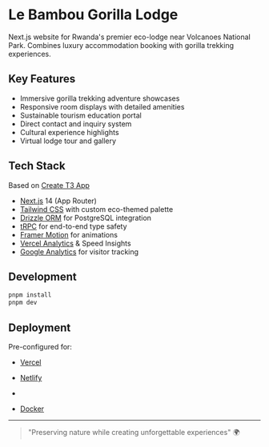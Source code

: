 # Le Bambou Gorilla Lodge

Next.js website for Rwanda's premier eco-lodge near Volcanoes National Park.
Combines luxury accommodation booking with gorilla trekking experiences.

## Key Features

- Immersive gorilla trekking adventure showcases
- Responsive room displays with detailed amenities
- Sustainable tourism education portal
- Direct contact and inquiry system
- Cultural experience highlights
- Virtual lodge tour and gallery

## Tech Stack

Based on [Create T3 App](https://create.t3.gg/)

- [Next.js](https://nextjs.org) 14 (App Router)
- [Tailwind CSS](https://tailwindcss.com) with custom eco-themed palette
- [Drizzle ORM](https://orm.drizzle.team) for PostgreSQL integration
- [tRPC](https://trpc.io) for end-to-end type safety
- [Framer Motion](https://www.framer.com/motion/) for animations
- [Vercel Analytics](https://vercel.com/analytics) & Speed Insights
- [Google Analytics](https://analytics.google.com) for visitor tracking

## Development

```bash
pnpm install
pnpm dev
```

## Deployment

Pre-configured for:

- [Vercel](https://create.t3.gg/en/deployment/vercel)
- [Netlify](https://create.t3.gg/en/deployment/netlify)

- 
- [Docker](https://create.t3.gg/en/deployment/docker)

---

> "Preserving nature while creating unforgettable experiences" 🌍
